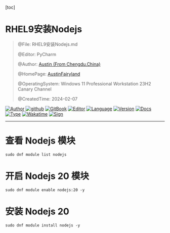 [toc]

# RHEL9安装Nodejs

> @File: RHEL9安装Nodejs.md
>
> @Editor: PyCharm
>
> @Author: [Austin (From Chengdu.China)](https://fairy.host)
>
> @HomePage: [AustinFairyland](https://github.com/AustinFairyland)
>
> @OperatingSystem: Windows 11 Professional Workstation 23H2 Canary Channel
>
> @CreatedTime: 2024-02-07

[![Author](https://img.shields.io/badge/Author-Austin-orange)](https://t.me/FairyLtd) [![github](https://img.shields.io/badge/Github-Austin.D-green)](https://github.com/AustinFairyland) [![GitBook](https://img.shields.io/badge/GitBook-Austin.D-green)](https://interestingbooks.gitbook.io/) [![Editor](https://img.shields.io/badge/Editor-PyCharm-yellow)](https://github.com/AustinFairyland) [![Language](https://img.shields.io/badge/Language-Markdown-orange)](https://github.com/AustinFairyland) [![Version](https://img.shields.io/badge/Version-Release-blue)](https://github.com/AustinFairyland) [![Docs](https://img.shields.io/badge/Docs-Passing-brightgreen)](https://github.com/AustinFairyland) [![Type](https://img.shields.io/badge/Type-Documents-blue)](https://github.com/AustinFairyland) [![Wakatime](https://wakatime.com/badge/user/fa851759-c657-4b1e-8bcb-3ec3a693a2cd.svg)](https://wakatime.com/@fa851759-c657-4b1e-8bcb-3ec3a693a2cd) [![Sign](https://img.shields.io/badge/%E7%AD%89%E6%88%91%E4%BB%A3%E7%A0%81%E7%BC%96%E6%88%90-%E5%A8%B6%E4%BD%A0%E4%B8%BA%E5%A6%BB%E5%8F%AF%E5%A5%BD-red)](https://github.com/AustinFairyland)

---

# 查看 Nodejs 模块

```shell
sudo dnf module list nodejs
```

# 开启 Nodejs 20 模块

```shell
sudo dnf module enable nodejs:20 -y
```

# 安装 Nodejs 20

```shell
sudo dnf module install nodejs -y
```
